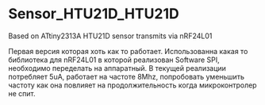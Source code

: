 # Sensor_HTU21D_HTU21D
Based on ATtiny2313A HTU21D sensor transmits via nRF24L01

Первая версия которая хоть как то работает.
Использованна какая то библиотека для nRF24L01 в которой реализован Software SPI, необходимо переделать на аппаратный.
В текущей реализации потребляет 5uA, работает на частоте 8Mhz, попробовать уменьшить частоту как она повлияет на продолжительность когда микроконтролер не спит.
